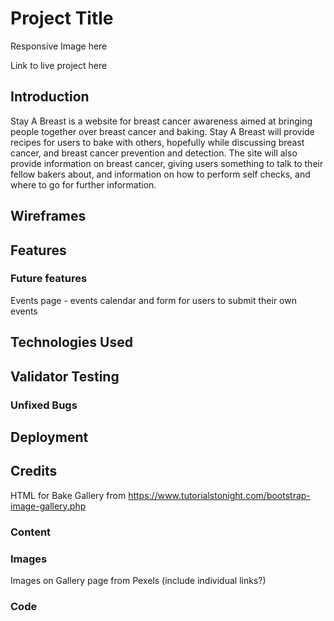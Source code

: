 # Project Title

Responsive Image here 

Link to live project here

## Introduction

Stay A Breast is a website for breast cancer awareness aimed at bringing people together over breast cancer and baking. Stay A Breast will provide recipes for users to bake with others, hopefully while discussing breast cancer, and breast cancer prevention and detection. The site will also provide information on breast cancer, giving users something to talk to their fellow bakers about, and information on how to perform self checks, and where to go for further information.


## Wireframes



## Features



### Future features

Events page - events calendar and form for users to submit their own events


## Technologies Used



## Validator Testing



### Unfixed Bugs




## Deployment




## Credits

HTML for Bake Gallery from https://www.tutorialstonight.com/bootstrap-image-gallery.php

### Content


### Images

Images on Gallery page from Pexels (include individual links?)

### Code